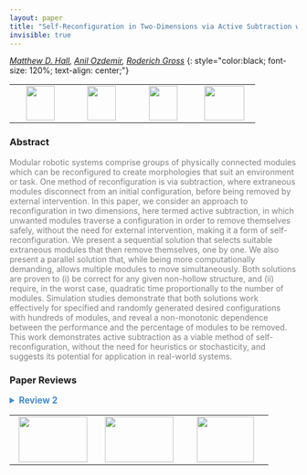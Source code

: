 ```yaml
---
layout: paper
title: "Self-Reconfiguration in Two-Dimensions via Active Subtraction with Modular Robots"
invisible: true
---
```

*[Matthew D. Hall](http://naturalrobotics.group.shef.ac.uk/people-mhall.html), [Anil Ozdemir](http://aozdemir.net/), [Roderich Gross](https://www.sheffield.ac.uk/acse/department/people/academic/roderich-gross)*
{: style="color:black; font-size: 120%; text-align: center;"}

<table width="40%"> <tr>
<td style="width: 20%; text-align: center;"><a href="http://www.roboticsproceedings.org/rss16/p014.pdf"><img src="{{ site.baseurl }}/images/paper_link.png"
width = "50"  height = "60"/> </a> </td>

<td style="width: 20%; text-align: center;"><a href="http://doi.org/10.15131/shef.data.12420326"><img src="{{ site.baseurl }}/images/video_link.png"
width = "50"  height = "60"/> </a> </td>

<td style="width: 20%; text-align: center;"><a href="http://naturalrobotics.group.shef.ac.uk/supp/2020-002/"><img src="{{ site.baseurl }}/images/website_link.png"
width = "50"  height = "60"/> </a> </td>

<td style="width: 20%; text-align: center;"><a href="nan"><img src="{{ site.baseurl }}/images/pheedloop_link.png"
width = "70"  height = "60"/> </a> </td>

</tr></table>

### Abstract
<html><p style="color:gray; font-size: 100%; text-align: justified;">
Modular robotic systems comprise groups of physically connected modules which can be reconfigured to create morphologies that suit an environment or task. One method of reconfiguration is via subtraction, where extraneous modules disconnect from an initial configuration, before being removed by external intervention. In this paper, we consider an approach to reconfiguration in two dimensions, here termed active subtraction, in which unwanted modules traverse a configuration in order to remove themselves safely, without the need for external intervention, making it a form of self-reconfiguration. We present a sequential solution that selects suitable extraneous modules that then remove themselves, one by one. We also present a parallel solution that, while being more computationally demanding, allows multiple modules to move simultaneously. Both solutions are proven to (i) be correct for any given non-hollow structure, and (ii) require, in the worst case, quadratic time proportionally to the number of modules. Simulation studies demonstrate that both solutions work effectively for specified and randomly generated desired configurations with hundreds of modules, and reveal a non-monotonic dependence between the performance and the percentage of modules to be removed. This work demonstrates active subtraction as a viable method of self-reconfiguration, without the need for heuristics or stochasticity, and suggests its potential for application in real-world systems.
</p></html>

### Paper Reviews
<details><summary style="font-size:110%; color:#438BCA; cursor: pointer;"><b> Review 2</b></summary>
<p style="color:gray; font-size: 100%; text-align: justified; white-space: pre-line">
This is a paper describing self-reconfiguration by subtraction for sliding cube module style motion. Overall it is interesting and a good contribution, but the authors need to be more explicit about assumptions made. 

Stability of structure during reconfiguration? You say there is gravity and a floor, but there is nothing about the stability of the structure during reconfiguration.  

-need to add assumption of known coordinates/sensors.  You use a leader to generate a cooridnate system via message passing, but the election of that leader needs to know some position information (it is west most on ground)  How is west sensed?  How is direction (n,s,e,w) known?  Is it able to sense that it is contacting / communicating to the ground?

-be clear that you are looking at 2d case.

-how is synchronization implicit with the assumptions you made?  Message latency and delay could still cause asynchronization even if all robots have an internal clock. 

“ We hypothesize that the problem of determining an optimal order is NP hard” is not justified, please remove or justify

-how is timing enforced with parallel active subtraction?  This requires all modules to move according the the leaders clock, but they only have a communication channel to the leader with unknown latency, and no synchronization mechanism or assumption has been made. 

What are your assumptions about initial configuration?  I think you need to assume a fully packed rectangle, otherwise robots not connected to the ground could be disconnected who are not connected to the ground.  For example, in figure 6 left, if we added 2 modules to the top row of the initial configuration on the right side, forming a cantilever.  The leftmost of these 2 modules would move first, disconnecting the second module from the shape and not on the ground.  -- on a second read it looks like you do make the assumption, but it is not clearly stated, you say : “A modular robot of rectangular shape is situated (i.e., standing) on the ground, extending upwards”.. Please reword to be “a group of modules in a filled rectangular shape” - this is a strong assumption, and you need to make it clear.    

</p> </details>

<table width="100%"><tr><td style="width: 30%; text-align: center;"><a href="{{ site.baseurl }}/program/papers/13"> <img src="{{ site.baseurl }}/images/previous_icon.png" width = "120"  height = "80"/> </a> </td>

<td style="width: 30%; text-align: center;"><a href="{{ site.baseurl }}/program/papers"> <img src="{{ site.baseurl }}/images/overview_icon.png" width = "120"  height = "80"/> </a> </td> 

<td style="width: 30%; text-align: center;"><a href="{{ site.baseurl }}/program/papers/15"> <img src="{{ site.baseurl }}/images/next_icon.png" width = "100"  height = "80"/> </a> </td> 

</tr></table>

